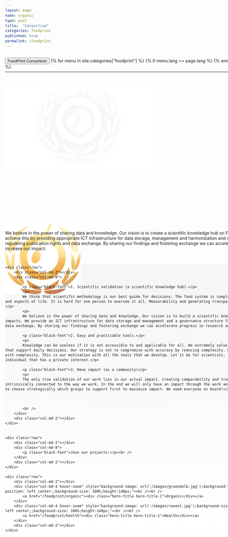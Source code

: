```yaml
---
layout: page
name: organic
type: post
title:  "Consortium"
categories: foodprint
published: true
permalink: /foodprint
---
```


<div class="container-hero-10 container-hero-1 clearfix" style="background-image: url('/images/Sonnenaufgang-3.jpg');background-size: 100%;background-position: left center;background-size: 100%">
	<div class="container-hero-content container-hero-content-1 clearfix">
		<div class="container-4 clearfix" style="margin-bottom:-40px;margin-top:30px;width: 960px;height: 46px;border-bottom: 1px solid rgb(0, 0, 0);">
			<button class="text text-5" style="text-align:left" onClick="window.location='/foodprint';" >FoodPrint Consortium</button>
				{% for menu in site.categories["foodprint"] %}
				{% if menu.lang == page.lang %}
				<button class="_button" style="float:right;margin-left:20px;margin-top:8px;font-size:0.95em" onClick="window.location='{{menu.url}}';">{{menu.title}}</button>
				{% endif %}{% endfor %}
		</div>
		<br />
		<img class="image image-1" src="/images/nur-logo-klein-480x299-3.png" data-rimage data-src="/images/nur-logo-klein-480x299-3.png" data-srcat2x="/images/nur-logo-klein-480x299-3@2x.png">
		<img class="image image-2" src="/images/app-negativ-248x231-1.png" data-rimage data-src="/images/app-negativ-248x231-1.png" data-srcat2x="/images/app-negativ-248x231-1@2x.png">
		<div class="hero-title hero-title-1">FoodPrint Consortium</div>
	</div>
</div>


<div class="container">
	<div class="row">
		<div class="col-md-2"></div>
		<div class="col-md-8">
			<br />
			<p>We believe in the power of sharing data and knowledge. Our vision is to create a scientific knowledge hub on Food and its related impacts. We want to achieve this by providing appropriate ICT infrastructure for data storage, management and harmonization and setting-up a governance structure for regulating publication rights and data exchange. By sharing our findings and fostering exchange we can accelerate progress in research and jointly increase our impact. </p>
			<br />
		</div>
		<div class="col-md-2"></div>
	</div>
</div>


<div class="gradient-box">
<div class="container">

	<div class="row">
		<div class="col-md-2"></div>
		<div class="col-md-8">

			<p class="black-font">1. Scientific validation (a scientific knowledge hub).</p>
			<p>
			We think that scientific methodology is our best guide for decisions. The food system is complex and entangled with other sectors and aspects of life. It is hard for one person to oversee it all. Measurability and generating transparency are key to informed decisions.</p>
			<p>
			We believe in the power of sharing data and knowledge. Our vision is to build a scientific knowledge hub on Food and its related impacts. We provide an ICT infrastructure for data storage and management and a governance structure for regulating publication rights and data exchange. By sharing our findings and fostering exchange we can accelerate progress in research and increase our impact.</p>

			<p class="black-font">2. Easy and practicable tools.</p>
			<p>
			Knowledge can be useless if it is not accessible to and applicable for all. We extremely value use-friendly instruments and tools that support daily decisions. Our strategy is not to compromise with accuracy by reducing complexity. We want to empower people to deal with complexity. This is our motivation with all the tools that we develop. Let it be for scientists, restaurant managers, cooks or any individual that has a private interest.</p>

			<p class="black-font">3. Have impact (as a community)</p>
			<p>
			The only true validation of our work lies in our actual impact. Creating comparability and transparency and measure progress is intrinsically connected to the way we work. In the end we will only have an impact through the work and efforts of others. We further try to choose strategically which groups to support first to maximize impact. We need everyone on board!</p>



			<br />
		</div>
		<div class="col-md-2"></div>
	</div>


	<div class="row">
		<div class="col-md-2"></div>
		<div class="col-md-8">
			<p class="black-font">Join our projects:</p><br />
		</div>
		<div class="col-md-2"></div>
	</div>

	<div class="row">
		<div class="col-md-2"></div>
		<div class="col-md-4 hover-zoom" style="background-image: url('/images/gruenGelb.jpg');background-size: 500px 229px;background-position: left center;;background-size: 100%;height:140px;"><br /><br />
			<a href="/foodprint/organic"><div class="hero-title hero-title-1">Organic</div></a>
		</div>
		<div class="col-md-4 hover-zoom" style="background-image: url('/images/roooot.jpg');background-size: 500px 229px;background-position: left center;;background-size: 100%;height:140px;"><br /><br />
			<a href="/foodprint/health"><div class="hero-title hero-title-1">Health</div></a>
		</div>
		<div class="col-md-2"></div>
	</div>


</div>
</div>



<style>
.black-font {
	padding: 50px 0 0 0;
	margin:0;
	font-family: 'Futura LT', 'Helvetica Neue', Helvetica, Arial, sans-serif;
	font-size: 41px;
	font-style: normal;
	font-variant: normal;
	font-weight: 200;
	line-height: 55px;
	color: rgb(0, 0, 0);
}

.gray-font {
	padding: 0;
	margin:0;
	font-family: 'Futura LT', 'Helvetica Neue', Helvetica, Arial, sans-serif;
	font-size: 41px;
	font-style: normal;
	font-variant: normal;
	font-weight: 200;
	color: rgb(126, 126, 126);
	line-height: 55px;
}

.gradient-box {
	background-color: rgb(222, 222, 222);
	background-image: linear-gradient(360deg, rgb(255, 255, 255) 0%, rgb(245, 245, 245) 100%);
	min-width:1000px;
}

p {
	margin-top:10px;
	text-align:left;
}

img {
	margin-bottom:100px;
	margin-top:60px;
}

.shadow {
	box-shadow: 0px 0px 3px #888888;
}

.container {
	min-width:1000px;
}

.container-hero-10 {
  height: 540px;
}

.hero-title {
	color: rgb(255, 255, 255);
}

.hover-zoom div {
    -webkit-transition: all 1s ease; /* Safari and Chrome */
    -moz-transition: all 1s ease; /* Firefox */
    -ms-transition: all 1s ease; /* IE 9 */
    -o-transition: all 1s ease; /* Opera */
    transition: all 1s ease;
}

.hover-zoom:hover div {
    -webkit-transform:scale(1.05); /* Safari and Chrome */
    -moz-transform:scale(1.05); /* Firefox */
    -ms-transform:scale(1.05); /* IE 9 */
    -o-transform:scale(1.05); /* Opera */
     transform:scale(1.05);
}


</style>

